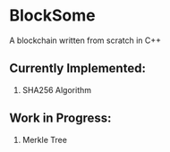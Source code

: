 # BlockSome
A blockchain written from scratch in C++

## Currently Implemented:
1. SHA256 Algorithm

## Work in Progress:
1. Merkle Tree
